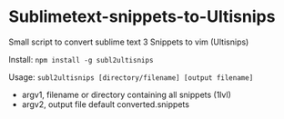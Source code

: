 Sublimetext-snippets-to-Ultisnips
=================================

Small script to convert sublime text 3 Snippets to vim (Ultisnips)

Install:
`npm install -g subl2ultisnips`

Usage:
`subl2ultisnips [directory/filename] [output filename]`

* argv1, filename or directory containing all snippets (1lvl)
* argv2, output file default converted.snippets
